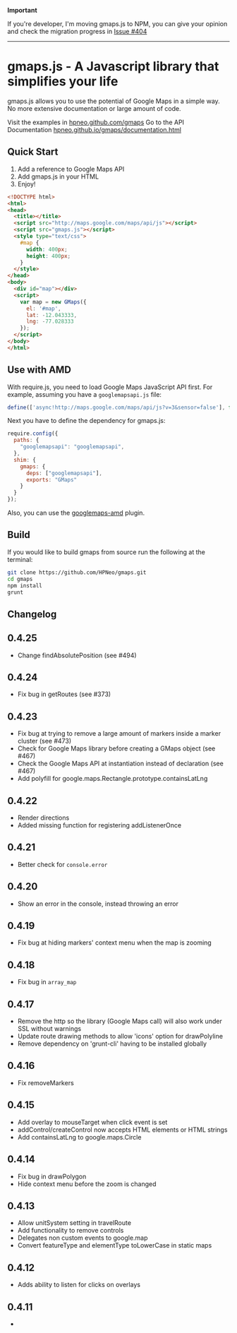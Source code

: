**Important**

If you're developer, I'm moving gmaps.js to NPM, you can give your opinion and check the migration progress in [Issue #404](https://github.com/hpneo/gmaps/issues/404)

---

gmaps.js - A Javascript library that simplifies your life
=========================================================

gmaps.js allows you to use the potential of Google Maps in a simple way. No more extensive documentation or large amount of code.

Visit the examples in [hpneo.github.com/gmaps](http://hpneo.github.com/gmaps/)
Go to the API Documentation [hpneo.github.io/gmaps/documentation.html](http://hpneo.github.io/gmaps/documentation.html)

Quick Start
-----

1. Add a reference to Google Maps API
2. Add gmaps.js in your HTML
3. Enjoy!

```html
<!DOCTYPE html>
<html>
<head>
  <title></title>
  <script src="http://maps.google.com/maps/api/js"></script>
  <script src="gmaps.js"></script>
  <style type="text/css">
    #map {
      width: 400px;
      height: 400px;
    }
  </style>
</head>
<body>
  <div id="map"></div>
  <script>
    var map = new GMaps({
      el: '#map',
      lat: -12.043333,
      lng: -77.028333
    });
  </script>
</body>
</html>
```

Use with AMD
-----

With require.js, you need to load Google Maps JavaScript API first. For example, assuming you have a `googlemapsapi.js` file:

```javascript
define(['async!http://maps.google.com/maps/api/js?v=3&sensor=false'], function() {});
```

Next you have to define the dependency for gmaps.js:

```javascript
require.config({
  paths: {
    "googlemapsapi": "googlemapsapi",
  },
  shim: {
    gmaps: {
      deps: ["googlemapsapi"],
      exports: "GMaps"
    }
  }
});
```

Also, you can use the [googlemaps-amd](https://github.com/aerisweather/googlemaps-amd) plugin.

Build
------

If you would like to build gmaps from source run the following at the terminal:

```sh
git clone https://github.com/HPNeo/gmaps.git
cd gmaps
npm install
grunt
```

Changelog
---------

0.4.25
-----------------------
* Change findAbsolutePosition (see #494)

0.4.24
-----------------------
* Fix bug in getRoutes (see #373)

0.4.23
-----------------------
* Fix bug at trying to remove a large amount of markers inside a marker cluster (see #473)
* Check for Google Maps library before creating a GMaps object (see #467)
* Check the Google Maps API at instantiation instead of declaration (see #467)
* Add polyfill for google.maps.Rectangle.prototype.containsLatLng

0.4.22
-----------------------
* Render directions
* Added missing function for registering addListenerOnce

0.4.21
-----------------------
* Better check for `console.error`

0.4.20
-----------------------
* Show an error in the console, instead throwing an error

0.4.19
-----------------------
* Fix bug at hiding markers' context menu when the map is zooming

0.4.18
-----------------------
* Fix bug in `array_map`

0.4.17
-----------------------
* Remove the http so the library (Google Maps call) will also work under SSL without warnings
* Update route drawing methods to allow 'icons' option for drawPolyline
* Remove dependency on 'grunt-cli' having to be installed globally

0.4.16
-----------------------
* Fix removeMarkers

0.4.15
-----------------------
* Add overlay to mouseTarget when click event is set
* addControl/createControl now accepts HTML elements or HTML strings
* Add containsLatLng to google.maps.Circle

0.4.14
-----------------------
* Fix bug in drawPolygon
* Hide context menu before the zoom is changed

0.4.13
-----------------------
* Allow unitSystem setting in travelRoute
* Add functionality to remove controls
* Delegates non custom events to google.map
* Convert featureType and elementType toLowerCase in static maps

0.4.12
-----------------------
* Adds ability to listen for clicks on overlays

0.4.11
-----------------------
* 